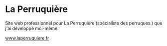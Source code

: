 # La Perruquière

Site web professionnel pour La Perruquière (spécialiste des perruques.) que j'ai développé moi-même.

www.laperruquiere.fr
